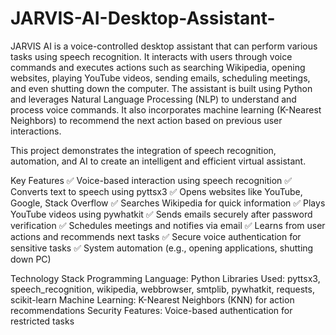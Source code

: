 # JARVIS-AI-Desktop-Assistant-
JARVIS AI is a voice-controlled desktop assistant that can perform various tasks using speech recognition. It interacts with users through voice commands and executes actions such as searching Wikipedia, opening websites, playing YouTube videos, sending emails, scheduling meetings, and even shutting down the computer.
The assistant is built using Python and leverages Natural Language Processing (NLP) to understand and process voice commands. It also incorporates machine learning (K-Nearest Neighbors) to recommend the next action based on previous user interactions.

This project demonstrates the integration of speech recognition, automation, and AI to create an intelligent and efficient virtual assistant.

Key Features
✅ Voice-based interaction using speech recognition
✅ Converts text to speech using pyttsx3
✅ Opens websites like YouTube, Google, Stack Overflow
✅ Searches Wikipedia for quick information
✅ Plays YouTube videos using pywhatkit
✅ Sends emails securely after password verification
✅ Schedules meetings and notifies via email
✅ Learns from user actions and recommends next tasks
✅ Secure voice authentication for sensitive tasks
✅ System automation (e.g., opening applications, shutting down PC)

Technology Stack
Programming Language: Python
Libraries Used: pyttsx3, speech_recognition, wikipedia, webbrowser, smtplib, pywhatkit, requests, scikit-learn
Machine Learning: K-Nearest Neighbors (KNN) for action recommendations
Security Features: Voice-based authentication for restricted tasks

